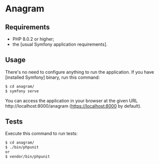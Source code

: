 Anagram
========================


Requirements
------------

  * PHP 8.0.2 or higher;
  * the [usual Symfony application requirements].


Usage
-----

There's no need to configure anything to run the application. If you have
[installed Symfony] binary, run this command:

```bash
$ cd anagram/
$ symfony serve
```

You can access the application in your browser at the given URL http://localhost:8000/anagram (<https://localhost:8000> by default).


Tests
-----

Execute this command to run tests:

```bash
$ cd anagram/
$ ./bin/phpunit
or
$ vendor/bin/phpunit 
```

 
